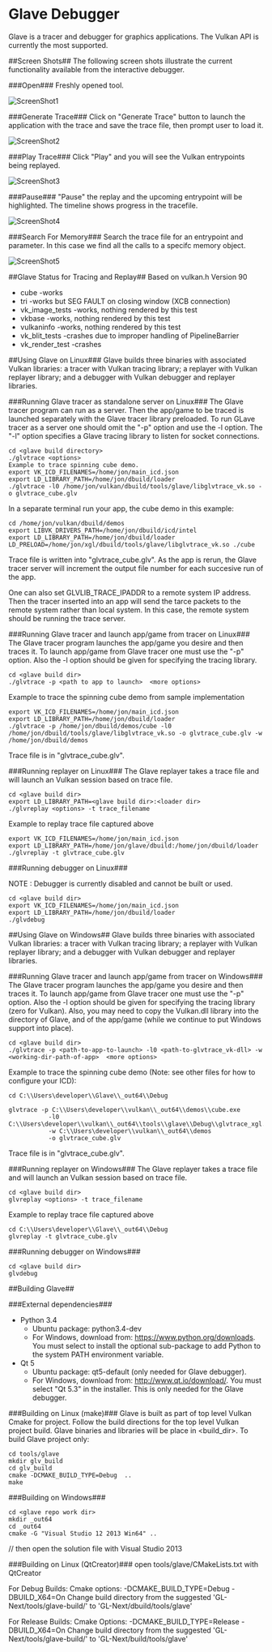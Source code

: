 Glave Debugger
==============

Glave is a tracer and debugger for graphics applications. The Vulkan API is currently the most supported.

##Screen Shots##
The following screen shots illustrate the current functionality available from the interactive debugger.

###Open###
Freshly opened tool.

![ScreenShot1](docs/images/Glave.png "Open")

###Generate Trace###
Click on "Generate Trace" button to launch the application with the trace and save the trace file, then prompt user to load it.

![ScreenShot2](docs/images/Glave-GenerateTraceFile.png "Generate Trace")

###Play Trace###
Click "Play" and you will see the Vulkan entrypoints being replayed.

![ScreenShot3](docs/images/Glave-LoadedAndPlaying.png "Play Trace")

###Pause###
"Pause" the replay and the upcoming entrypoint will be highlighted.  The timeline shows progress in the tracefile.

![ScreenShot4](docs/images/Glave-Paused.png "Pause")

###Search For Memory###
Search the trace file for an entrypoint and parameter.  In this case we find all the calls to a specifc memory object.

![ScreenShot5](docs/images/Glave-SearchForMemory.png "Search For Memory")

##Glave Status for Tracing and Replay##
Based on vulkan.h Version 90

* cube             -works
* tri              -works but SEG FAULT  on closing window (XCB connection)
* vk\_image\_tests -works, nothing rendered by this test
* vkbase           -works, nothing rendered by this test
* vulkaninfo       -works, nothing rendered by this test
* vk\_blit\_tests  -crashes due to improper handling of PipelineBarrier
* vk\_render\_test -crashes

##Using Glave on Linux###
Glave builds three binaries with associated Vulkan libraries: a tracer with Vulkan
tracing library; a replayer with Vulkan replayer library; and a debugger with
Vulkan debugger and replayer libraries.

###Running Glave tracer as standalone server on Linux###
The Glave tracer program can run as a server.  Then the app/game to be traced
is launched separately with the Glave tracer library preloaded. To run
GLave tracer as a server one should omit the "-p" option and use the -l<number>
option. The "-l<number>" option specifies a Glave tracing library to listen for
socket connections.
```
cd <glave build directory>
./glvtrace <options>
Example to trace spinning cube demo.
export VK_ICD_FILENAMES=/home/jon/main_icd.json
export LD_LIBRARY_PATH=/home/jon/dbuild/loader
./glvtrace -l0 /home/jon/vulkan/dbuild/tools/glave/libglvtrace_vk.so -o glvtrace_cube.glv
```

In a separate terminal run your app, the cube demo in this example:
```
cd /home/jon/vulkan/dbuild/demos
export LIBVK_DRIVERS_PATH=/home/jon/dbuild/icd/intel
export LD_LIBRARY_PATH=/home/jon/dbuild/loader
LD_PRELOAD=/home/jon/xgl/dbuild/tools/glave/libglvtrace_vk.so ./cube
```

Trace file is written into "glvtrace_cube<number>.glv".
As the app is rerun, the Glave tracer server will increment the output file
number for each succesive run of the app.

One can also set GLVLIB_TRACE_IPADDR to a remote system IP address. Then
the tracer inserted into an app will send the tarce packets to the remote
system rather than local system. In this case, the remote system should be
running the trace server.

###Running Glave tracer and launch app/game from tracer on Linux###
The Glave tracer program launches the app/game you desire and then traces it.
To launch app/game from Glave tracer one must use the "-p" option. Also the
-l<number> option should be given for specifying the tracing library.
```
cd <glave build dir>
./glvtrace -p <path to app to launch>  <more options>
```
Example to trace the spinning cube demo from sample implementation
```
export VK_ICD_FILENAMES=/home/jon/main_icd.json
export LD_LIBRARY_PATH=/home/jon/dbuild/loader
./glvtrace -p /home/jon/dbuild/demos/cube -l0 /home/jon/dbuild/tools/glave/libglvtrace_vk.so -o glvtrace_cube.glv -w /home/jon/dbuild/demos
```
Trace file is in "glvtrace_cube.glv".

###Running replayer on Linux###
The Glave replayer takes  a trace file  and will launch an Vulkan session based
on trace file.
```
cd <glave build dir>
export LD_LIBRARY_PATH=<glave build dir>:<loader dir>
./glvreplay <options> -t trace_filename
```
Example to replay trace file captured above
```
export VK_ICD_FILENAMES=/home/jon/main_icd.json
export LD_LIBRARY_PATH=/home/jon/glave/dbuild:/home/jon/dbuild/loader
./glvreplay -t glvtrace_cube.glv
```
###Running debugger on Linux###

NOTE : Debugger is currently disabled and cannot be built or used.

```
cd <glave build dir>
export VK_ICD_FILENAMES=/home/jon/main_icd.json
export LD_LIBRARY_PATH=/home/jon/dbuild/loader
./glvdebug
```

##Using Glave on Windows##
Glave builds three binaries with associated Vulkan libraries: a tracer with Vulkan
tracing library; a replayer with Vulkan replayer library; and a debugger  with
Vulkan debugger and replayer libraries.


###Running Glave tracer and launch app/game from tracer on Windows###
The Glave tracer program launches the app/game you desire and then traces it.
To launch app/game from Glave tracer one must use the "-p" option. Also the
-l<number> option should be given for specifying the tracing library (zero for Vulkan).
Also, you may need to copy the Vulkan.dll library into the directory of Glave,
and of the app/game (while we continue to put Windows support into place).
```
cd <glave build dir>
./glvtrace -p <path-to-app-to-launch> -l0 <path-to-glvtrace_vk-dll> -w <working-dir-path-of-app>  <more options>
```
Example to trace the spinning cube demo (Note: see other files for how to configure your ICD):
```
cd C:\\Users\developer\\Glave\\_out64\\Debug

glvtrace -p C:\\Users\developer\\vulkan\\_out64\\demos\\cube.exe
           -l0 C:\\Users\developer\\vulkan\\_out64\\tools\\glave\\Debug\\glvtrace_xgl.dll
           -w C:\\Users\developer\\vulkan\\_out64\\demos
           -o glvtrace_cube.glv
```
Trace file is in "glvtrace_cube.glv".

###Running replayer on Windows###
The Glave replayer takes  a trace file  and will launch an Vulkan session based
on trace file.
```
cd <glave build dir>
glvreplay <options> -t trace_filename
```
Example to replay trace file captured above
```
cd C:\\Users\developer\\Glave\\_out64\\Debug
glvreplay -t glvtrace_cube.glv
```
###Running debugger on Windows###
```
cd <glave build dir>
glvdebug
```

##Building Glave##

###External dependencies###
* Python 3.4
  - Ubuntu package: python3.4-dev
  - For Windows, download from: https://www.python.org/downloads.
    You must select to install the optional sub-package to add Python to the system PATH environment variable.
* Qt 5
  - Ubuntu package: qt5-default (only needed for Glave debugger).
  - For Windows, download from: http://www.qt.io/download/.  You must select "Qt 5.3" in the installer.  This is only needed for the Glave debugger.

###Building on Linux (make)###
Glave is built as part of top level Vulkan Cmake for project. Follow the
build directions for the top level Vulkan project build. Glave binaries and
libraries will be place in <build_dir>.
To build Glave project only:

```
cd tools/glave
mkdir glv_build
cd glv_build
cmake -DCMAKE_BUILD_TYPE=Debug  ..
make
```

###Building on Windows###

```
cd <glave repo work dir>
mkdir _out64
cd _out64
cmake -G "Visual Studio 12 2013 Win64" ..
```
// then open the solution file with Visual Studio 2013



###Building on Linux (QtCreator)###
open tools/glave/CMakeLists.txt with QtCreator

For Debug Builds:
Cmake options: -DCMAKE_BUILD_TYPE=Debug -DBUILD_X64=On
Change build directory from the suggested 'GL-Next/tools/glave-build/' to 'GL-Next/dbuild/tools/glave'

For Release Builds:
Cmake Options: -DCMAKE_BUILD_TYPE=Release -DBUILD_X64=On
Change build directory from the suggested 'GL-Next/tools/glave-build/' to 'GL-Next/build/tools/glave'
